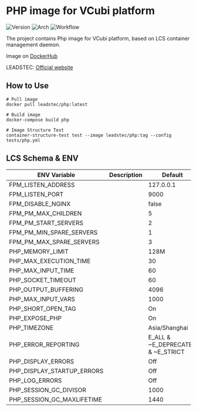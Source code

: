 # PHP image for VCubi platform

![Version](https://img.shields.io/badge/PHP-7.4.15-blue)
![Arch](https://img.shields.io/badge/Arch-amd64,_arm64-brightgreen)
![Workflow](https://github.com/leadstec/docker-php/workflows/ci/badge.svg)

The project contains Php image for VCubi platform, based on LCS container management daemon.

Image on [DockerHub](https://hub.docker.com/r/leadstec/php) 

LEADSTEC: [Official website](https://www.leadstec.com)

## How to Use
    # Pull image
    docker pull leadstec/php:latest

    # Build image
    docker-compose build php

    # Image Structure Test
    container-structure-test test --image leadstec/php:tag --config tests/php.yml

## LCS Schema & ENV
| ENV Variable              | Description               | Default | Type |
|---------------------------|---------------------------|---------|------|
| FPM_LISTEN_ADDRESS        |                           |127.0.0.1| Env |
| FPM_LISTEN_PORT           |                           | 9000    | Env |
| FPM_DISABLE_NGINX         |                           |  false  | Env |
| FPM_PM_MAX_CHILDREN       |                           |    5    | Env |
| FPM_PM_START_SERVERS      |                           |    2    | Env |
| FPM_PM_MIN_SPARE_SERVERS  |                           |    1    | Env |
| FPM_PM_MAX_SPARE_SERVERS  |                           |    3    | Env |
| PHP_MEMORY_LIMIT          |                           |   128M  | Env |
| PHP_MAX_EXECUTION_TIME    |                           |   30    | Env |
| PHP_MAX_INPUT_TIME        |                           |   60    | Env |
| PHP_SOCKET_TIMEOUT        |                           |   60    | Env |
| PHP_OUTPUT_BUFFERING      |                           |   4096  | Env |
| PHP_MAX_INPUT_VARS        |                           |   1000  | Env |
| PHP_SHORT_OPEN_TAG        |                           |   On    | Env |
| PHP_EXPOSE_PHP            |                           |   On    | Env |
| PHP_TIMEZONE              |                           | Asia/Shanghai | Env |
| PHP_ERROR_REPORTING       |                           | E_ALL & ~E_DEPRECATED & ~E_STRICT | Env |
| PHP_DISPLAY_ERRORS        |                           |   Off   | Env |
| PHP_DISPLAY_STARTUP_ERRORS|                           |   Off   | Env |
| PHP_LOG_ERRORS            |                           |   Off   | Env |
| PHP_SESSION_GC_DIVISOR    |                           |  1000   | Env |
| PHP_SESSION_GC_MAXLIFETIME|                           |  1440   | Env |
